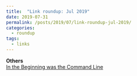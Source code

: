 ```yaml
---
title:  "Link roundup: Jul 2019"
date: 2019-07-31
permalink: /posts/2019/07/link-roundup-jul-2019/
categories: 
  - roundup
tags:
  - links
---
```

  
**Others**  
[In the Beginning was the Command Line](http://cristal.inria.fr/~weis/info/commandline.html)  
